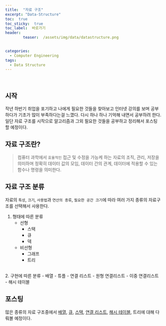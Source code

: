 ```yaml
---
title:  "자료 구조"  
excerpt: "Data-Structure"
toc:  true
toc_sticky:  true
toc_label:  바로가기
header:
        teaser:  /assets/img/data/datastructure.png

 
categories:
  - Computer Engineering
tags:
  - Data Structure
---
```

<br/>

## 시작
작년 하반기 취업을 포기하고 나에게 필요한 것들을 찾아보고
인터넷 강의를 보며 공부하다가 기초가 많이 부족하다는걸 느꼈다.
다시 하나 하나 기억해 내면서 공부하려 한다.
일단 자료 구조를 시작으로 알고리즘과 그외 필요한 것들을 공부하고 
정리해서 포스팅 할 예정이다.

## 자료 구조란?
> 컴퓨터 과학에서 `효율적인` 접근 및 수정을 가능케 하는 자료의 조직, 관리, 저장을 의미하며 정확히 데이터 값의 모임, 데이터 간의 관계, 데이터에 적용할 수 있는 함수나 명령을 의미한다.
>

## 자료 구조 분류
자료의 `특성`, `크기`, `사용법`과 `연산의 종류`, `필요한 공간 크기`에 따라 여러 가지 종류의 자료구조를 선택해서 사용한다.

1. 형태에 따른 분류
    - 선형
        - 스택
        - 큐
        - 덱
    - 비선형
        - 그래프
        - 트리  
<br/>
2. 구현에 따른 분류
    - 배열
    - 튜플
    - 연결 리스트
        - 원형 연결리스트
        - 이중 연결리스트
    - 해시 테이블

## 포스팅
많은 종류의 자료 구조중에서 [배열](https://pome95.github.io/computer%20engineering/array/), [큐](https://pome95.github.io/computer%20engineering/queue/), [스택](https://pome95.github.io/computer%20engineering/stack/), [연결 리스트](https://pome95.github.io/computer%20engineering/linked/), [해시 테이블](https://pome95.github.io/computer%20engineering/hashtable(1)), 트리에 대해 다뤄볼 예정이다.